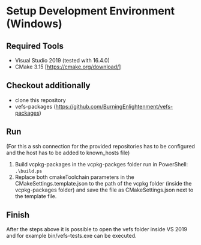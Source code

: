 # Setup Development Environment (Windows)
## Required Tools
- Visual Studio 2019 (tested with 16.4.0) 
- CMake 3.15 [https://cmake.org/download/]

## Checkout additionally
- clone this repository
- vefs-packages (https://github.com/BurningEnlightenment/vefs-packages)


## Run
(For this a ssh connection for the provided repositories has to be configured and the host has to be added to known_hosts file)
1. Build vcpkg-packages in the vcpkg-packges folder run in PowerShell: `.\build.ps`
2. Replace both cmakeToolchain parameters in the CMakeSettings.template.json to the path of the vcpkg folder (inside the vcpkg-packages folder) and save the file as CMakeSettings.json next to the template file.

## Finish
After the steps above it is possible to open the vefs folder inside VS 2019 and for example bin/vefs-tests.exe can be executed.
